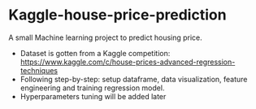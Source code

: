 # Kaggle-house-price-prediction
A small Machine learning project to predict housing price.
  - Dataset is gotten from a Kaggle competition: https://www.kaggle.com/c/house-prices-advanced-regression-techniques
  - Following step-by-step: setup dataframe, data visualization, feature engineering and training regression model.
  - Hyperparameters tuning will be added later
